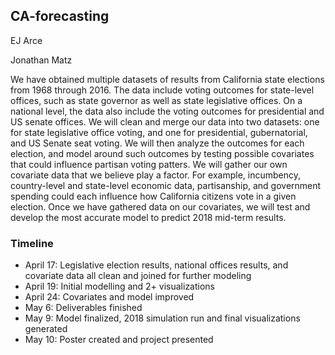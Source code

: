 ## CA-forecasting

EJ Arce

Jonathan Matz

We have obtained multiple datasets of results from California state elections from 1968 through 2016. The data include voting outcomes for state-level offices, such as state governor as well as state legislative offices. On a national level, the data also include the voting outcomes for presidential and US senate offices. We will clean and merge our data into two datasets: one for state legislative office voting, and one for presidential, gubernatorial, and US Senate seat voting. We will then analyze the outcomes for each election, and model around such outcomes by testing possible covariates that could influence  partisan voting patters. We will gather our own covariate data that we believe play a factor. For example, incumbency, country-level and state-level economic data, partisanship, and government spending could each influence how California citizens vote in a given election. Once we have gathered data on our covariates, we will test and develop the most accurate model to predict 2018 mid-term results.

### Timeline
* April 17: Legislative election results, national offices results, and covariate data all clean and joined for further modeling
* April 19: Initial modelling and 2+ visualizations
* April 24: Covariates and model improved
* May 6: Deliverables finished
* May 9: Model finalized, 2018 simulation run and final visualizations generated
* May 10: Poster created and project presented